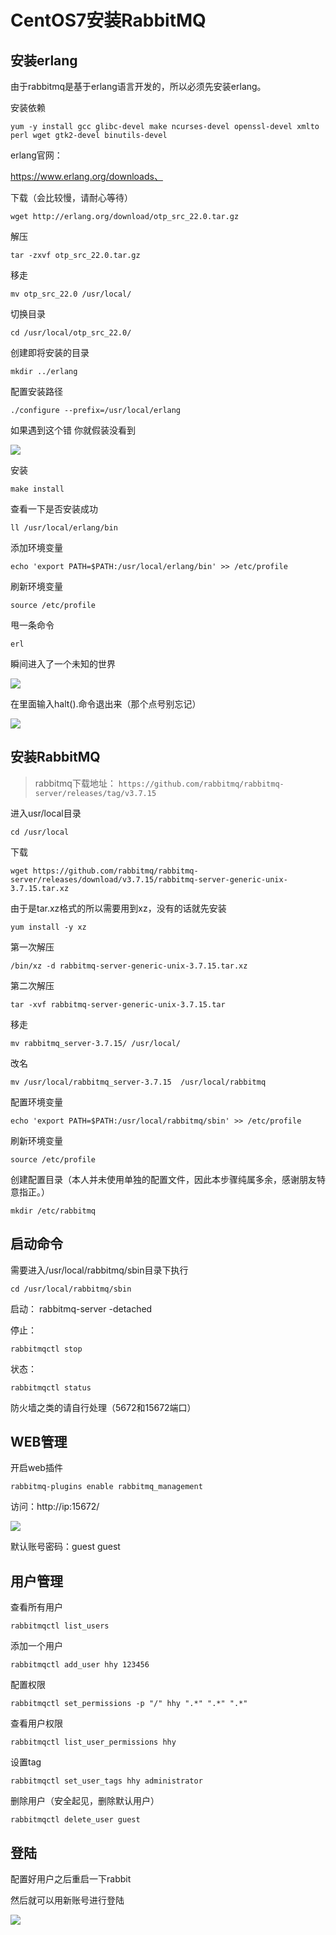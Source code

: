 # CentOS7安装RabbitMQ #
## 安装erlang ##
由于rabbitmq是基于erlang语言开发的，所以必须先安装erlang。
> 
安装依赖

    yum -y install gcc glibc-devel make ncurses-devel openssl-devel xmlto perl wget gtk2-devel binutils-devel

erlang官网：


https://www.erlang.org/downloads、


下载（会比较慢，请耐心等待）

    wget http://erlang.org/download/otp_src_22.0.tar.gz

解压

    tar -zxvf otp_src_22.0.tar.gz
    
移走

    mv otp_src_22.0 /usr/local/

切换目录

    cd /usr/local/otp_src_22.0/

创建即将安装的目录

    mkdir ../erlang

配置安装路径

    ./configure --prefix=/usr/local/erlang

如果遇到这个错 你就假装没看到

![](https://img2018.cnblogs.com/blog/1181622/201907/1181622-20190704173838160-1881201010.png)

安装

    make install

查看一下是否安装成功

    ll /usr/local/erlang/bin

添加环境变量

    echo 'export PATH=$PATH:/usr/local/erlang/bin' >> /etc/profile

刷新环境变量

    source /etc/profile

甩一条命令

    erl

瞬间进入了一个未知的世界

![](https://img2018.cnblogs.com/blog/1181622/201907/1181622-20190704174008184-103160721.png)

在里面输入halt().命令退出来（那个点号别忘记）

![](https://img2018.cnblogs.com/blog/1181622/201907/1181622-20190704174027151-798244865.png)

## 安装RabbitMQ ##

> rabbitmq下载地址：
> `https://github.com/rabbitmq/rabbitmq-server/releases/tag/v3.7.15`

进入usr/local目录

	cd /usr/local

下载

    wget https://github.com/rabbitmq/rabbitmq-server/releases/download/v3.7.15/rabbitmq-server-generic-unix-3.7.15.tar.xz

由于是tar.xz格式的所以需要用到xz，没有的话就先安装 

    yum install -y xz

第一次解压

    /bin/xz -d rabbitmq-server-generic-unix-3.7.15.tar.xz

第二次解压

	tar -xvf rabbitmq-server-generic-unix-3.7.15.tar

移走

	mv rabbitmq_server-3.7.15/ /usr/local/

改名

	mv /usr/local/rabbitmq_server-3.7.15  /usr/local/rabbitmq

配置环境变量

	echo 'export PATH=$PATH:/usr/local/rabbitmq/sbin' >> /etc/profile

刷新环境变量

	source /etc/profile

创建配置目录（本人并未使用单独的配置文件，因此本步骤纯属多余，感谢朋友特意指正。）

	mkdir /etc/rabbitmq

## 启动命令 ##

需要进入/usr/local/rabbitmq/sbin目录下执行

	cd /usr/local/rabbitmq/sbin

启动：
	rabbitmq-server -detached

停止：

	rabbitmqctl stop

状态：

	rabbitmqctl status

防火墙之类的请自行处理（5672和15672端口）

## WEB管理 ##

开启web插件

	rabbitmq-plugins enable rabbitmq_management

访问：http://ip:15672/

![](https://img2018.cnblogs.com/blog/1181622/201907/1181622-20190704174454266-1014572202.png)

默认账号密码：guest guest

## 用户管理 ##

查看所有用户

	rabbitmqctl list_users

添加一个用户

	rabbitmqctl add_user hhy 123456

配置权限

	rabbitmqctl set_permissions -p "/" hhy ".*" ".*" ".*"

查看用户权限

	rabbitmqctl list_user_permissions hhy

设置tag

	rabbitmqctl set_user_tags hhy administrator

删除用户（安全起见，删除默认用户）

	rabbitmqctl delete_user guest

## 登陆 ##

配置好用户之后重启一下rabbit

然后就可以用新账号进行登陆

![](https://img-blog.csdnimg.cn/0fed1fce80234a428be3d54f76d9d474.png?x-oss-process=image/watermark,type_d3F5LXplbmhlaQ,shadow_50,text_Q1NETiBA5bCP55Sf5rWp5rWp,size_20,color_FFFFFF,t_70,g_se,x_16)
